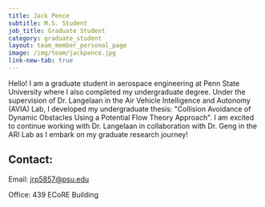 ```yaml
---
title: Jack Pence
subtitle: M.S. Student
job_title: Graduate Student
category: graduate_student
layout: team_member_personal_page
image: /img/team/jackpence.jpg
link-new-tab: true
---
```


Hello! I am a graduate student in aerospace engineering at Penn State University where I also completed my undergraduate degree. Under the supervision of Dr. Langelaan in the Air Vehicle Intelligence and Autonomy (AVIA) Lab, I developed my undergraduate thesis: "Collision Avoidance of Dynamic Obstacles Using a Potential Flow Theory Approach". I am excited to continue working with Dr. Langelaan in collaboration with Dr. Geng in the ARI Lab as I embark on my graduate research journey!

## Contact: ##

Email: [jrp5857@psu.edu](mailto:jrp5857@psu.edu)

Office: 439 ECoRE Building
